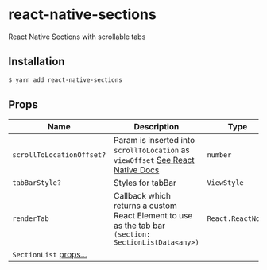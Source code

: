 # react-native-sections

React Native Sections with scrollable tabs

## Installation

```bash
$ yarn add react-native-sections
```

## Props

 Name | Description | Type | Default
------ | ------ | ------ | ------
`scrollToLocationOffset?` | Param is inserted into `scrollToLocation` as `viewOffset`  [See React Native Docs](https://facebook.github.io/react-native/docs/sectionlist#scrolltolocation) | `number` | 0
`tabBarStyle?` | Styles for tabBar | `ViewStyle` | undefined
`renderTab` | Callback which returns a custom React Element to use as the tab bar `(section: SectionListData<any>) ` | `React.ReactNode` | Required
`SectionList` [props...](https://facebook.github.io/react-native/docs/sectionlist#props) |  |  |

